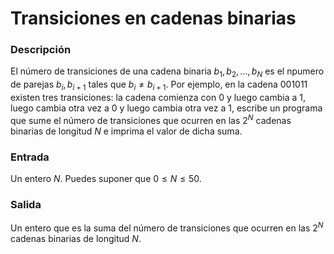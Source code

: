 # Transiciones en cadenas binarias

### Descripción

El número de transiciones de una cadena binaria $b_1, b_2, \dots, b_N$ es el npumero de parejas $b_i, b_{i + 1}$ tales que $b_i \not = b_{i + 1}$. Por ejemplo, en la cadena $001011$ existen tres transiciones: la cadena comienza con 0 y luego cambia a 1, luego cambia otra vez a 0 y luego cambia otra vez a 1, escribe un programa que sume el número de transiciones que ocurren en las $2^N$ cadenas binarias de longitud $N$ e imprima el valor de dicha suma.

### Entrada

Un entero $N$. Puedes suponer que $0 \leq N \leq 50$.

### Salida

Un entero que es la suma del número de transiciones que ocurren en las $2^N$ cadenas binarias de longitud $N$.
